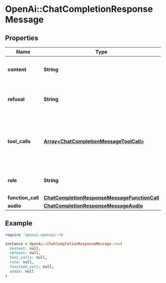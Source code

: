 # OpenAi::ChatCompletionResponseMessage

## Properties

| Name | Type | Description | Notes |
| ---- | ---- | ----------- | ----- |
| **content** | **String** | The contents of the message. |  |
| **refusal** | **String** | The refusal message generated by the model. |  |
| **tool_calls** | [**Array&lt;ChatCompletionMessageToolCall&gt;**](ChatCompletionMessageToolCall.md) | The tool calls generated by the model, such as function calls. | [optional] |
| **role** | **String** | The role of the author of this message. |  |
| **function_call** | [**ChatCompletionResponseMessageFunctionCall**](ChatCompletionResponseMessageFunctionCall.md) |  | [optional] |
| **audio** | [**ChatCompletionResponseMessageAudio**](ChatCompletionResponseMessageAudio.md) |  | [optional] |

## Example

```ruby
require 'openai-openapi-rb'

instance = OpenAi::ChatCompletionResponseMessage.new(
  content: null,
  refusal: null,
  tool_calls: null,
  role: null,
  function_call: null,
  audio: null
)
```

